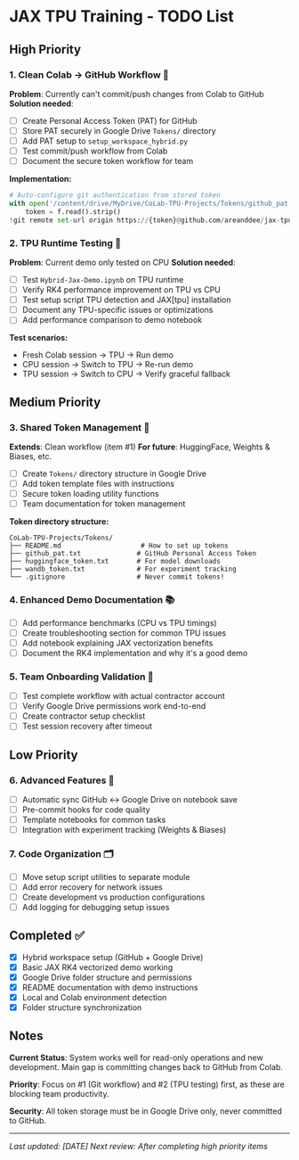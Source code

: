 # JAX TPU Training - TODO List

## High Priority

### 1. Clean Colab → GitHub Workflow 🔑
**Problem**: Currently can't commit/push changes from Colab to GitHub
**Solution needed**: 
- [ ] Create Personal Access Token (PAT) for GitHub
- [ ] Store PAT securely in Google Drive `Tokens/` directory  
- [ ] Add PAT setup to `setup_workspace_hybrid.py`
- [ ] Test commit/push workflow from Colab
- [ ] Document the secure token workflow for team

**Implementation:**
```python
# Auto-configure git authentication from stored token
with open('/content/drive/MyDrive/CoLab-TPU-Projects/Tokens/github_pat.txt', 'r') as f:
    token = f.read().strip()
!git remote set-url origin https://{token}@github.com/areanddee/jax-tpu-training.git
```

### 2. TPU Runtime Testing 🚀
**Problem**: Current demo only tested on CPU
**Solution needed**:
- [ ] Test `Hybrid-Jax-Demo.ipynb` on TPU runtime
- [ ] Verify RK4 performance improvement on TPU vs CPU
- [ ] Test setup script TPU detection and JAX[tpu] installation
- [ ] Document any TPU-specific issues or optimizations
- [ ] Add performance comparison to demo notebook

**Test scenarios:**
- Fresh Colab session → TPU → Run demo
- CPU session → Switch to TPU → Re-run demo  
- TPU session → Switch to CPU → Verify graceful fallback

## Medium Priority

### 3. Shared Token Management 🔐
**Extends**: Clean workflow (item #1)
**For future**: HuggingFace, Weights & Biases, etc.
- [ ] Create `Tokens/` directory structure in Google Drive
- [ ] Add token template files with instructions
- [ ] Secure token loading utility functions
- [ ] Team documentation for token management

**Token directory structure:**
```
CoLab-TPU-Projects/Tokens/
├── README.md                    # How to set up tokens
├── github_pat.txt              # GitHub Personal Access Token
├── huggingface_token.txt       # For model downloads
├── wandb_token.txt             # For experiment tracking
└── .gitignore                  # Never commit tokens!
```

### 4. Enhanced Demo Documentation 📚
- [ ] Add performance benchmarks (CPU vs TPU timings)
- [ ] Create troubleshooting section for common TPU issues
- [ ] Add notebook explaining JAX vectorization benefits
- [ ] Document the RK4 implementation and why it's a good demo

### 5. Team Onboarding Validation 👥
- [ ] Test complete workflow with actual contractor account
- [ ] Verify Google Drive permissions work end-to-end
- [ ] Create contractor setup checklist
- [ ] Test session recovery after timeout

## Low Priority

### 6. Advanced Features 🔧
- [ ] Automatic sync GitHub ↔ Google Drive on notebook save
- [ ] Pre-commit hooks for code quality
- [ ] Template notebooks for common tasks
- [ ] Integration with experiment tracking (Weights & Biases)

### 7. Code Organization 🗂️
- [ ] Move setup script utilities to separate module
- [ ] Add error recovery for network issues
- [ ] Create development vs production configurations
- [ ] Add logging for debugging setup issues

## Completed ✅

- [x] Hybrid workspace setup (GitHub + Google Drive)
- [x] Basic JAX RK4 vectorized demo working
- [x] Google Drive folder structure and permissions
- [x] README documentation with demo instructions
- [x] Local and Colab environment detection
- [x] Folder structure synchronization

## Notes

**Current Status**: System works well for read-only operations and new development. Main gap is committing changes back to GitHub from Colab.

**Priority**: Focus on #1 (Git workflow) and #2 (TPU testing) first, as these are blocking team productivity.

**Security**: All token storage must be in Google Drive only, never committed to GitHub.

---

*Last updated: [DATE]*
*Next review: After completing high priority items*